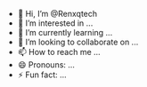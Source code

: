 - 👋 Hi, I’m @Renxqtech
- 👀 I’m interested in ...
- 🌱 I’m currently learning ...
- 💞️ I’m looking to collaborate on ...
- 📫 How to reach me ...
- 😄 Pronouns: ...
- ⚡ Fun fact: ...

<!---
Renxqtech/Renxqtech is a ✨ special ✨ repository because its `README.md` (this file) appears on your GitHub profile.
You can click the Preview link to take a look at your changes.
--->

